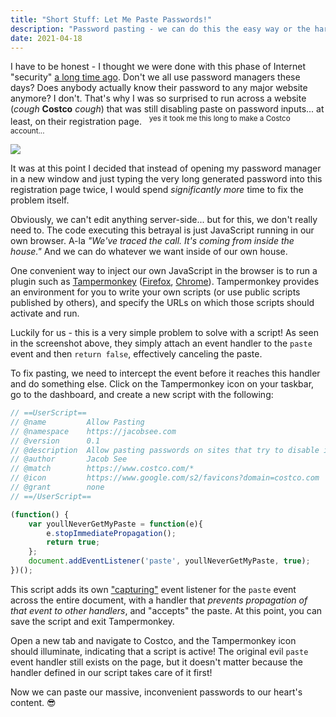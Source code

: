 ```yaml
---
title: "Short Stuff: Let Me Paste Passwords!"
description: "Password pasting - we can do this the easy way or the hard way"
date: 2021-04-18
---
```


I have to be honest - I thought we were done with this phase of Internet "security" [a long time ago](https://www.wired.com/2015/07/websites-please-stop-blocking-password-managers-2015/). Don't we all use password managers these days? Does anybody actually know their password to any major website anymore? I don't. That's why I was so surprised to run across a website (_cough_ **Costco** _cough_) that was still disabling paste on password inputs... at least, on their registration page. &nbsp;&nbsp;<sup>yes it took me this long to make a Costco account...</sup>

![](/images/costco-disable-paste.png)

It was at this point I decided that instead of opening my password manager in a new window and just typing the very long generated password into this registration page twice, I would spend _significantly more_ time to fix the problem itself.

Obviously, we can't edit anything server-side... but for this, we don't really need to. The code executing this betrayal is just JavaScript running in our own browser. A-la _"We've traced the call. It's coming from inside the house."_ And we can do whatever we want inside of our own house.

One convenient way to inject our own JavaScript in the browser is to run a plugin such as [Tampermonkey](https://www.tampermonkey.net/) ([Firefox](https://addons.mozilla.org/en-US/firefox/addon/tampermonkey/), [Chrome](https://chrome.google.com/webstore/detail/tampermonkey/dhdgffkkebhmkfjojejmpbldmpobfkfo?hl=en)). Tampermonkey provides an environment for you to write your own scripts (or use public scripts published by others), and specify the URLs on which those scripts should activate and run.

Luckily for us - this is a very simple problem to solve with a script! As seen in the screenshot above, they simply attach an event handler to the `paste` event and then `return false`, effectively canceling the paste.

To fix pasting, we need to intercept the event before it reaches this handler and do something else. Click on the Tampermonkey icon on your taskbar, go to the dashboard, and create a new script with the following:

```javascript
// ==UserScript==
// @name         Allow Pasting
// @namespace    https://jacobsee.com
// @version      0.1
// @description  Allow pasting passwords on sites that try to disable it
// @author       Jacob See
// @match        https://www.costco.com/*
// @icon         https://www.google.com/s2/favicons?domain=costco.com
// @grant        none
// ==/UserScript==

(function() {
    var youllNeverGetMyPaste = function(e){
        e.stopImmediatePropagation();
        return true;
    };
    document.addEventListener('paste', youllNeverGetMyPaste, true);
})();
```

This script adds its own ["capturing"](https://developer.mozilla.org/en-US/docs/Learn/JavaScript/Building_blocks/Events#event_bubbling_and_capture) event listener for the `paste` event across the entire document, with a handler that _prevents propagation of that event to other handlers_, and "accepts" the paste. At this point, you can save the script and exit Tampermonkey.

Open a new tab and navigate to Costco, and the Tampermonkey icon should illuminate, indicating that a script is active! The original evil `paste` event handler still exists on the page, but it doesn't matter because the handler defined in our script takes care of it first!

Now we can paste our massive, inconvenient passwords to our heart's content. 😎
